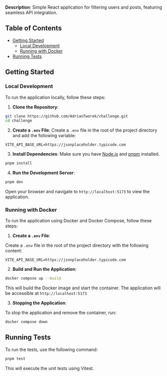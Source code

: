 **Description**: Simple React application for filtering users and posts, featuring seamless API integration.

## Table of Contents

- [Getting Started](#getting-started)
  - [Local Development](#local-development)
  - [Running with Docker](#running-with-docker)
- [Running Tests](#running-tests)

## Getting Started

### Local Development

To run the application locally, follow these steps:

1. **Clone the Repository**:

```bash
git clone https://github.com/AdrianTworek/challenge.git
cd challenge
```

2. **Create a `.env` File**:
   Create a `.env` file in the root of the project directory and add the following variable:

```env
VITE_API_BASE_URL=https://jsonplaceholder.typicode.com
```

3. **Install Dependencies**:
   Make sure you have [Node.js](https://nodejs.org/) and [pnpm](https://pnpm.io/) installed.

```bash
pnpm install
```

4. **Run the Development Server**:

```bash
pnpm dev
```

Open your browser and navigate to `http://localhost:5173` to view the application.

### Running with Docker

To run the application using Docker and Docker Compose, follow these steps:

1. **Create a `.env` File**:

Create a `.env` file in the root of the project directory with the following content:

```env
VITE_API_BASE_URL=https://jsonplaceholder.typicode.com
```

2. **Build and Run the Application**:

```bash
docker compose up --build
```

This will build the Docker image and start the container. The application will be accessible at `http://localhost:5173`

3. **Stopping the Application**:

To stop the application and remove the container, run:

```bash
docker compose down
```

## Running Tests

To run the tests, use the following command:

```bash
pnpm test
```

This will execute the unit tests using Vitest.
